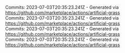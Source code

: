 Commits: 2023-07-03T20:35:23.241Z - Generated via https://github.com/marketplace/actions/artificial-grass
<br>
Commits: 2023-07-03T20:35:23.241Z - Generated via https://github.com/marketplace/actions/artificial-grass
<br>
Commits: 2023-07-03T20:35:23.241Z - Generated via https://github.com/marketplace/actions/artificial-grass
<br>
Commits: 2023-07-03T20:35:23.241Z - Generated via https://github.com/marketplace/actions/artificial-grass
<br>
